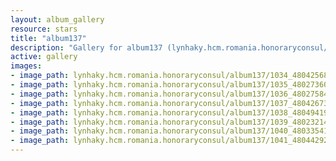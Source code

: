 ```yaml
---
layout: album_gallery
resource: stars
title: "album137"
description: "Gallery for album137 (lynhaky.hcm.romania.honoraryconsul/album137)"
active: gallery
images:
- image_path: lynhaky.hcm.romania.honoraryconsul/album137/1034_480425689_1168565461294079_6345584328169383395_n.jpg
- image_path: lynhaky.hcm.romania.honoraryconsul/album137/1035_480273605_1168565414627417_5931388843056790369_n.jpg
- image_path: lynhaky.hcm.romania.honoraryconsul/album137/1036_480275844_1168565391294086_2262918115031375835_n.jpg
- image_path: lynhaky.hcm.romania.honoraryconsul/album137/1037_480426737_1168565624627396_352848775532169453_n.jpg
- image_path: lynhaky.hcm.romania.honoraryconsul/album137/1038_480494190_1168565494627409_4280371191742313186_n.jpg
- image_path: lynhaky.hcm.romania.honoraryconsul/album137/1039_480232146_1168565614627397_578951325441729965_n.jpg
- image_path: lynhaky.hcm.romania.honoraryconsul/album137/1040_480335414_1168565401294085_5189149113144018480_n.jpg
- image_path: lynhaky.hcm.romania.honoraryconsul/album137/1041_480442922_1168565654627393_3560365379278562166_n.jpg
---
```

